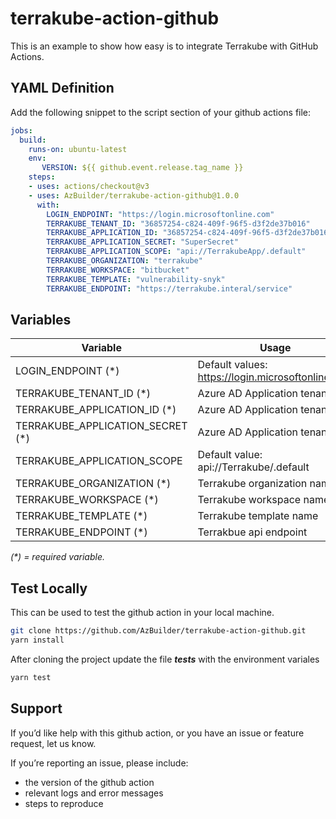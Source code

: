 # terrakube-action-github

This is an example to show how easy is to integrate Terrakube with GitHub Actions.

## YAML Definition

Add the following snippet to the script section of your github actions file:

```yaml
jobs:
  build:
    runs-on: ubuntu-latest
    env:
       VERSION: ${{ github.event.release.tag_name }}
    steps:
    - uses: actions/checkout@v3
    - uses: AzBuilder/terrakube-action-github@1.0.0
      with:
        LOGIN_ENDPOINT: "https://login.microsoftonline.com"
        TERRAKUBE_TENANT_ID: "36857254-c824-409f-96f5-d3f2de37b016"
        TERRAKUBE_APPLICATION_ID: "36857254-c824-409f-96f5-d3f2de37b016"
        TERRAKUBE_APPLICATION_SECRET: "SuperSecret"
        TERRAKUBE_APPLICATION_SCOPE: "api://TerrakubeApp/.default"
        TERRAKUBE_ORGANIZATION: "terrakube"
        TERRAKUBE_WORKSPACE: "bitbucket"
        TERRAKUBE_TEMPLATE: "vulnerability-snyk"
        TERRAKUBE_ENDPOINT: "https://terrakube.interal/service"
```
## Variables

| Variable                         | Usage                                              |
| -------------------------------- | -------------------------------------------------- |
| LOGIN_ENDPOINT (*)               | Default values: https://login.microsoftonline.com  |
| TERRAKUBE_TENANT_ID (*)          | Azure AD Application tenant ID                     |
| TERRAKUBE_APPLICATION_ID (*)     | Azure AD Application tenant ID                     |
| TERRAKUBE_APPLICATION_SECRET (*) | Azure AD Application tenant ID                     |
| TERRAKUBE_APPLICATION_SCOPE      | Default value: api://Terrakube/.default            |
| TERRAKUBE_ORGANIZATION (*)       | Terrakube organization name                        |
| TERRAKUBE_WORKSPACE (*)          | Terrakube workspace name                           |
| TERRAKUBE_TEMPLATE (*)           | Terrakube template name                            |
| TERRAKUBE_ENDPOINT (*)           | Terrakbue api endpoint                             |

_(*) = required variable._

## Test Locally

This can be used to test the github action in your local machine.

```bash
git clone https://github.com/AzBuilder/terrakube-action-github.git
yarn install
```

After cloning the project update the file ***__tests__*** with the environment variales

```bash
yarn test
```

## Support
If you’d like help with this github action, or you have an issue or feature request, let us know.

If you’re reporting an issue, please include:

- the version of the github action
- relevant logs and error messages
- steps to reproduce

